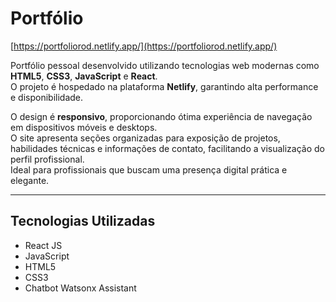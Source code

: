 # Portfólio

[https://portfoliorod.netlify.app/](https://portfoliorod.netlify.app/)

Portfólio pessoal desenvolvido utilizando tecnologias web modernas como **HTML5**, **CSS3**, **JavaScript** e **React**.  
O projeto é hospedado na plataforma **Netlify**, garantindo alta performance e disponibilidade.  

O design é **responsivo**, proporcionando ótima experiência de navegação em dispositivos móveis e desktops.  
O site apresenta seções organizadas para exposição de projetos, habilidades técnicas e informações de contato, facilitando a visualização do perfil profissional.  
Ideal para profissionais que buscam uma presença digital prática e elegante.


---

## Tecnologias Utilizadas

- React JS  
- JavaScript  
- HTML5  
- CSS3  
- Chatbot Watsonx Assistant  

